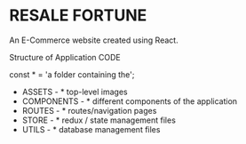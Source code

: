 # RESALE FORTUNE

An E-Commerce website created using React.

Structure of Application CODE

const * = 'a folder containing the';
  - ASSETS - * top-level images
  - COMPONENTS - * different components of the application
  - ROUTES - * routes/navigation pages
  - STORE - * redux / state management files
  - UTILS - * database management files

